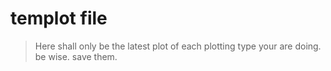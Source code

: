 # templot file

>Here shall only be the latest plot of each plotting type your are doing. be wise. save them. 